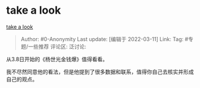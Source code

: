 # take a look
[take a look](https://zhuanlan.zhihu.com/p/479537304)

> Author: #0-Anonymity
> Last update: [编辑于 2022-03-11]
> Link:
> Tag: #专题/一些推荐
> 评论区:
> 泛讨论:

从3.8日开始的《杨世光金钱爆》值得看看。

我不尽然同意他的看法，但是他提到了很多数据和联系，值得你自己去核实并形成自己的观点。
